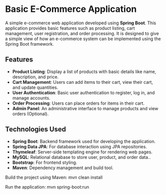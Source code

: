 # Basic E-Commerce Application

A simple e-commerce web application developed using **Spring Boot**. This application provides basic features such as product listing, cart management, user registration, and order processing. It is designed to give a simple view of how an e-commerce system can be implemented using the Spring Boot framework.

## Features

- **Product Listing**: Display a list of products with basic details like name, description, and price.
- **Cart Management**: Users can add items to their cart, view their cart, and update quantities.
- **User Authentication**: Basic user authentication to register, log in, and manage accounts.
- **Order Processing**: Users can place orders for items in their cart.
- **Admin Panel**: An administrative interface to manage products and view orders (Optional).
  
## Technologies Used

- **Spring Boot**: Backend framework used for developing the application.
- **Spring Data JPA**: For database interaction using JPA repositories.
- **Thymeleaf**: Server-side templating engine for rendering web pages.
- **MySQL**: Relational database to store user, product, and order data..
- **Bootstrap**: For frontend styling.
- **Maven**: Dependency management and build tool.

Build the project using Maven:
mvn clean install

Run the application:
mvn spring-boot:run
